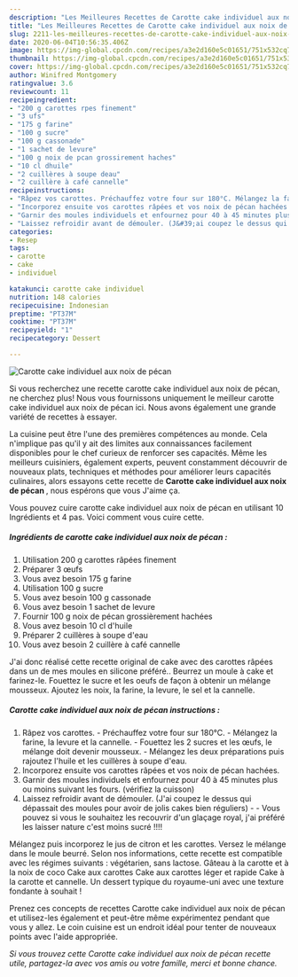 ```yaml
---
description: "Les Meilleures Recettes de Carotte cake individuel aux noix de pécan"
title: "Les Meilleures Recettes de Carotte cake individuel aux noix de pécan"
slug: 2211-les-meilleures-recettes-de-carotte-cake-individuel-aux-noix-de-pecan
date: 2020-06-04T10:56:35.406Z
image: https://img-global.cpcdn.com/recipes/a3e2d160e5c01651/751x532cq70/carotte-cake-individuel-aux-noix-de-pecan-photo-principale-de-la-recette.jpg
thumbnail: https://img-global.cpcdn.com/recipes/a3e2d160e5c01651/751x532cq70/carotte-cake-individuel-aux-noix-de-pecan-photo-principale-de-la-recette.jpg
cover: https://img-global.cpcdn.com/recipes/a3e2d160e5c01651/751x532cq70/carotte-cake-individuel-aux-noix-de-pecan-photo-principale-de-la-recette.jpg
author: Winifred Montgomery
ratingvalue: 3.6
reviewcount: 11
recipeingredient:
- "200 g carottes rpes finement"
- "3 ufs"
- "175 g farine"
- "100 g sucre"
- "100 g cassonade"
- "1 sachet de levure"
- "100 g noix de pcan grossirement haches"
- "10 cl dhuile"
- "2 cuillères à soupe deau"
- "2 cuillère à café cannelle"
recipeinstructions:
- "Râpez vos carottes. Préchauffez votre four sur 180°C. Mélangez la farine, la levure et la cannelle. Fouettez les 2 sucres et les œufs, le mélange doit devenir mousseux. Mélangez les deux préparations puis rajoutez l&#39;huile et les cuillères à soupe d&#39;eau."
- "Incorporez ensuite vos carottes râpées et vos noix de pécan hachées."
- "Garnir des moules individuels et enfournez pour 40 à 45 minutes plus ou moins suivant les fours. (vérifiez la cuisson)"
- "Laissez refroidir avant de démouler. (J&#39;ai coupez le dessus qui dépassait des moules pour avoir de jolis cakes bien réguliers)  Vous pouvez si vous le souhaitez les recouvrir d&#39;un glaçage royal, j&#39;ai préféré les laisser nature c&#39;est moins sucré !!!!"
categories:
- Resep
tags:
- carotte
- cake
- individuel

katakunci: carotte cake individuel 
nutrition: 148 calories
recipecuisine: Indonesian
preptime: "PT37M"
cooktime: "PT37M"
recipeyield: "1"
recipecategory: Dessert

---
```



![Carotte cake individuel aux noix de pécan](https://img-global.cpcdn.com/recipes/a3e2d160e5c01651/751x532cq70/carotte-cake-individuel-aux-noix-de-pecan-photo-principale-de-la-recette.jpg)

Si vous recherchez une recette carotte cake individuel aux noix de pécan, ne cherchez plus! Nous vous fournissons uniquement le meilleur carotte cake individuel aux noix de pécan ici. Nous avons également une grande variété de recettes à essayer.

La cuisine peut être l'une des premières compétences au monde. Cela n'implique pas qu'il y ait des limites aux connaissances facilement disponibles pour le chef curieux de renforcer ses capacités. Même les meilleurs cuisiniers, également experts, peuvent constamment découvrir de nouveaux plats, techniques et méthodes pour améliorer leurs capacités culinaires, alors essayons cette recette de <strong> Carotte cake individuel aux noix de pécan </strong>, nous espérons que vous J'aime ça.

<!--inarticleads1-->

Vous pouvez cuire carotte cake individuel aux noix de pécan en utilisant 10 Ingrédients et 4 pas. Voici comment vous cuire cette.

##### Ingrédients de carotte cake individuel aux noix de pécan :

1. Utilisation 200 g carottes râpées finement
1. Préparer 3 œufs
1. Vous avez besoin 175 g farine
1. Utilisation 100 g sucre
1. Vous avez besoin 100 g cassonade
1. Vous avez besoin 1 sachet de levure
1. Fournir 100 g noix de pécan grossièrement hachées
1. Vous avez besoin 10 cl d&#39;huile
1. Préparer 2 cuillères à soupe d&#39;eau
1. Vous avez besoin 2 cuillère à café cannelle


J&#39;ai donc réalisé cette recette original de cake avec des carottes râpées dans un de mes moules en silicone préféré.. Beurrez un moule à cake et farinez-le. Fouettez le sucre et les oeufs de façon à obtenir un mélange mousseux. Ajoutez les noix, la farine, la levure, le sel et la cannelle. 

<!--inarticleads2-->

##### Carotte cake individuel aux noix de pécan instructions :

1. Râpez vos carottes. - Préchauffez votre four sur 180°C. - Mélangez la farine, la levure et la cannelle. - Fouettez les 2 sucres et les œufs, le mélange doit devenir mousseux. - Mélangez les deux préparations puis rajoutez l&#39;huile et les cuillères à soupe d&#39;eau.
1. Incorporez ensuite vos carottes râpées et vos noix de pécan hachées.
1. Garnir des moules individuels et enfournez pour 40 à 45 minutes plus ou moins suivant les fours. (vérifiez la cuisson)
1. Laissez refroidir avant de démouler. (J&#39;ai coupez le dessus qui dépassait des moules pour avoir de jolis cakes bien réguliers) -  - Vous pouvez si vous le souhaitez les recouvrir d&#39;un glaçage royal, j&#39;ai préféré les laisser nature c&#39;est moins sucré !!!!


Mélangez puis incorporez le jus de citron et les carottes. Versez le mélange dans le moule beurré. Selon nos informations, cette recette est compatible avec les régimes suivants : végétarien, sans lactose. Gâteau à la carotte et à la noix de coco Cake aux carottes Cake aux carottes léger et rapide Cake à la carotte et cannelle. Un dessert typique du royaume-uni avec une texture fondante à souhait ! 

<!--inarticleads1-->

<p>
Prenez ces concepts de recettes Carotte cake individuel aux noix de pécan et utilisez-les également et peut-être même expérimentez pendant que vous y allez. Le coin cuisine est un endroit idéal pour tenter de nouveaux points avec l'aide appropriée.
</p>

<p>
<i>Si vous trouvez cette Carotte cake individuel aux noix de pécan recette utile, partagez-la avec vos amis ou votre famille, merci et bonne chance.</i>
</p>
